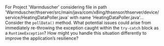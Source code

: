For Project 'Warmduscher' considering file in path 'Warmduscher/thserver/src/main/java/com/x8ing/thsensor/thserver/device/service/HeatingDataPoller.java' with name 'HeatingDataPoller.java'... 
Consider the `pollData()` method. What potential issues could arise from immediately re-throwing the exception caught within the `try-catch` block as a `RuntimeException`? How might you handle this situation differently to improve the application’s resilience?